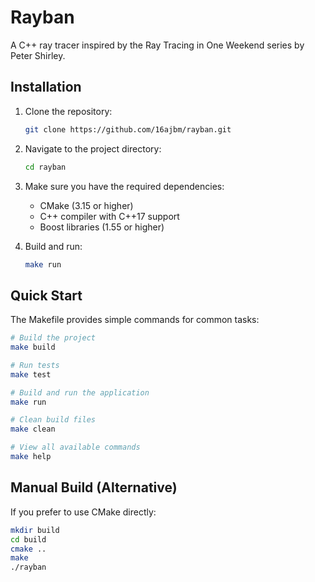 # Rayban

A C++ ray tracer inspired by the Ray Tracing in One Weekend series by Peter Shirley.

## Installation

1. Clone the repository:

   ```bash
   git clone https://github.com/16ajbm/rayban.git
   ```

2. Navigate to the project directory:

   ```bash
   cd rayban
   ```

3. Make sure you have the required dependencies:
   - CMake (3.15 or higher)
   - C++ compiler with C++17 support
   - Boost libraries (1.55 or higher)

4. Build and run:

   ```bash
   make run
   ```

## Quick Start

The Makefile provides simple commands for common tasks:

```bash
# Build the project
make build

# Run tests
make test

# Build and run the application
make run

# Clean build files
make clean

# View all available commands
make help
```

## Manual Build (Alternative)

If you prefer to use CMake directly:

```bash
mkdir build
cd build
cmake ..
make
./rayban
```
